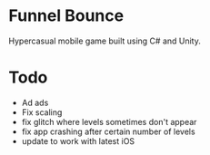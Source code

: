 # Funnel Bounce

Hypercasual mobile game built using C# and Unity.
# Todo
- Ad ads
- Fix scaling
- fix glitch where levels sometimes don't appear
- fix app crashing after certain number of levels
- update to work with latest iOS
